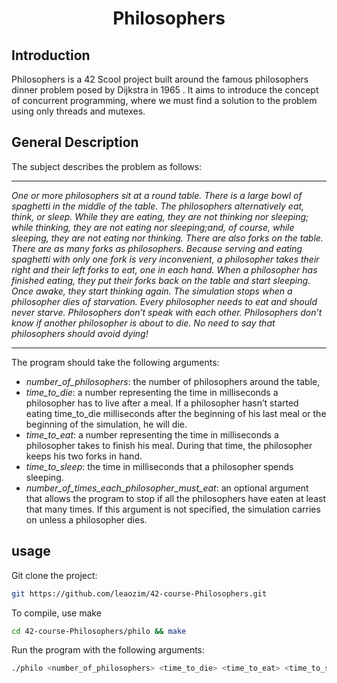 <h1 align=center>
	<b>Philosophers</b>
</h1>

## Introduction

Philosophers is a 42 Scool project built around the famous philosophers dinner problem posed by Dijkstra in 1965 . It aims to introduce the concept of concurrent programming, where we must find a solution to the problem using only threads and mutexes.

## General Description

The subject describes the problem as follows:
______________
*One or more philosophers sit at a round table. There is a large bowl of spaghetti in the middle of the table. The philosophers alternatively eat, think, or sleep. While they are eating, they are not thinking nor sleeping; while thinking, they are not eating nor sleeping;and, of course, while sleeping, they are not eating nor thinking. There are also forks on the table. There are as many forks as philosophers. 
Because serving and eating spaghetti with only one fork is very inconvenient, a philosopher takes their right and their left forks to eat, one in each hand.  When a philosopher has finished eating, they put their forks back on the table and
start sleeping. 
Once awake, they start thinking again. The simulation stops when a philosopher dies of starvation.
Every philosopher needs to eat and should never starve.
Philosophers don’t speak with each other.
Philosophers don’t know if another philosopher is about to die.
No need to say that philosophers should avoid dying!*
______________

The program should take the following arguments:

- *number_of_philosophers*: the number of philosophers around the table,
- *time_to_die*: a number representing the time in milliseconds a philosopher has to live after a meal. If a philosopher hasn’t started eating time_to_die milliseconds after the beginning of his last meal or the beginning of the simulation, he will die.
- *time_to_eat*: a number representing the time in milliseconds a philosopher takes to finish his meal. During that time, the philosopher keeps his two forks in hand.
- *time_to_sleep*: the time in milliseconds that a philosopher spends sleeping.
- *number_of_times_each_philosopher_must_eat*: an optional argument that allows the program to stop if all the philosophers have eaten at least that many times. If this argument is not specified, the simulation carries on unless a philosopher dies.

## usage

Git clone the project:
```sh
git https://github.com/leaozim/42-course-Philosophers.git
```
To compile, use make
```sh
cd 42-course-Philosophers/philo && make
```
Run the program with the following arguments:
```sh
./philo <number_of_philosophers> <time_to_die> <time_to_eat> <time_to_sleep> [number_of_times_each_philo_must_eat]
``` 
